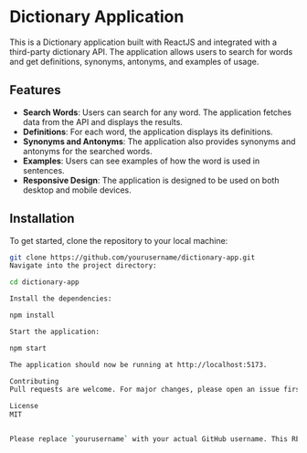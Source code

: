# Dictionary Application

This is a Dictionary application built with ReactJS and integrated with a third-party dictionary API. The application allows users to search for words and get definitions, synonyms, antonyms, and examples of usage.

## Features

- **Search Words**: Users can search for any word. The application fetches data from the API and displays the results.
- **Definitions**: For each word, the application displays its definitions.
- **Synonyms and Antonyms**: The application also provides synonyms and antonyms for the searched words.
- **Examples**: Users can see examples of how the word is used in sentences.
- **Responsive Design**: The application is designed to be used on both desktop and mobile devices.

## Installation

To get started, clone the repository to your local machine:

```bash
git clone https://github.com/yourusername/dictionary-app.git
Navigate into the project directory:

cd dictionary-app

Install the dependencies:

npm install

Start the application:

npm start

The application should now be running at http://localhost:5173.

Contributing
Pull requests are welcome. For major changes, please open an issue first to discuss what you would like to change.

License
MIT


Please replace `yourusername` with your actual GitHub username. This README includes sections for the description of the project, its features, installation instructions, contribution guidelines, and the license. You can modify it as per your requirements. Happy coding! 🚀